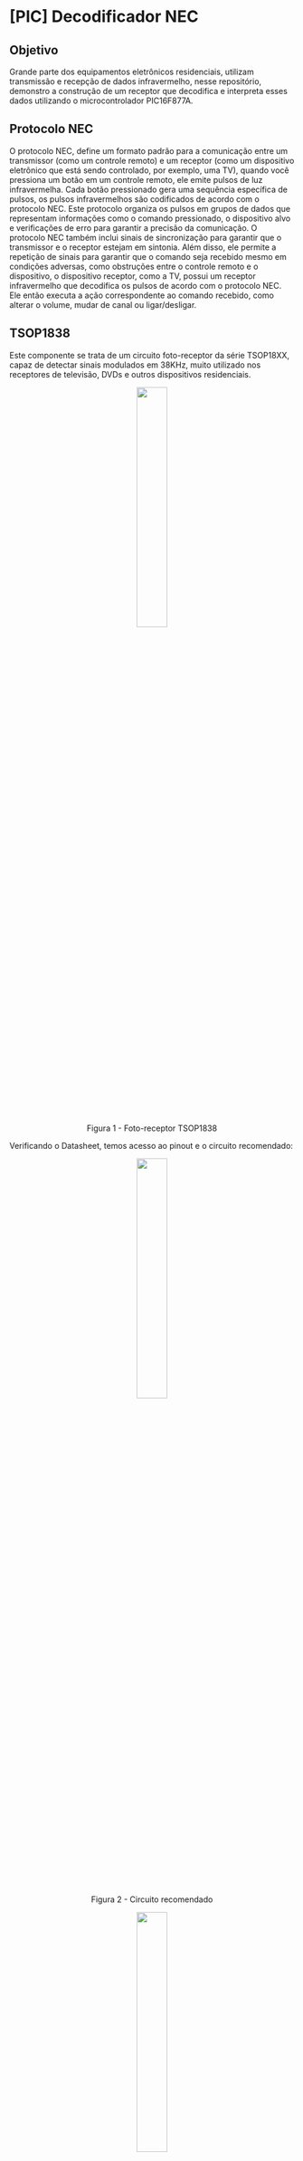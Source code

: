 # [PIC] Decodificador NEC
## Objetivo
Grande parte dos equipamentos eletrônicos residenciais, utilizam transmissão e recepção de dados infravermelho, nesse repositório, demonstro a construção de um receptor que decodifica e interpreta esses dados utilizando o microcontrolador PIC16F877A.
## Protocolo NEC
O protocolo NEC, define um formato padrão para a comunicação entre um transmissor (como um controle remoto) e um receptor (como um dispositivo eletrônico que está sendo controlado, por exemplo, uma TV), quando você pressiona um botão em um controle remoto, ele emite pulsos de luz infravermelha. Cada botão pressionado gera uma sequência específica de pulsos, os pulsos infravermelhos são codificados de acordo com o protocolo NEC. Este protocolo organiza os pulsos em grupos de dados que representam informações como o comando pressionado, o dispositivo alvo e verificações de erro para garantir a precisão da comunicação.
O protocolo NEC também inclui sinais de sincronização para garantir que o transmissor e o receptor estejam em sintonia. Além disso, ele permite a repetição de sinais para garantir que o comando seja recebido mesmo em condições adversas, como obstruções entre o controle remoto e o dispositivo, o dispositivo receptor, como a TV, possui um receptor infravermelho que decodifica os pulsos de acordo com o protocolo NEC. Ele então executa a ação correspondente ao comando recebido, como alterar o volume, mudar de canal ou ligar/desligar.
## TSOP1838
Este componente se trata de um circuito foto-receptor da série TSOP18XX, capaz de detectar sinais modulados em 38KHz, muito utilizado nos receptores de televisão, DVDs e outros dispositivos residenciais.

<p align="center" width="100%">
  <img width="33%" src="https://github.com/MatheusCipolotti/-PIC-Decodificador_NEC/assets/102692462/33f85461-b8a1-4235-a7d5-0b55400bbc10"> 
</p>
<p align="center" width="100%">
  Figura 1 - Foto-receptor TSOP1838  
</p>

Verificando o Datasheet, temos acesso ao pinout e o circuito recomendado:

<p align="center" width="100%">
  <img width="33%" src="https://github.com/MatheusCipolotti/-PIC-Decodificador_NEC/assets/102692462/f3cc7439-50b3-4830-bcba-37f4dd7631eb">
</p>
<p align="center" width="100%">
  Figura 2 - Circuito recomendado  
</p>

<p align="center" width="100%">
  <img width="33%" src="https://github.com/MatheusCipolotti/-PIC-Decodificador_NEC/assets/102692462/ba8efd98-8cb6-4a88-97c4-dcd725f17c30">
</p>
<p align="center" width="100%">
  Figura 3 - Pinout 
</p>

O resistor de 100R e o capacitor de 4,7uF são recomendados como um filtro contra espúrios indesejados.

## Aquisição do sinal
Utilizando o foto-receptor em uma protoboard, foi possível aquisitar com o circuito recomendado e um osciloscópio o sinal LIGA/DESLIGA de um controle remoto convencional.

<p align="center" width="100%">
  <img width="33%" src="https://github.com/MatheusCipolotti/-PIC-Decodificador_NEC/assets/102692462/166c9e75-f49a-483c-b402-44828d6bcb15">
</p>
<p align="center" width="100%">
  Figura 4 - Sinal completo  
</p>

<p align="center" width="100%">
  <img width="33%" src="https://github.com/MatheusCipolotti/-PIC-Decodificador_NEC/assets/102692462/b336fda1-04e9-470a-8dad-957019bd35c1">
</p>
<p align="center" width="100%">
  Figura 5 - Largura do pulso inicial
</p>

<p align="center" width="100%">
  <img width="33%" src="https://github.com/MatheusCipolotti/-PIC-Decodificador_NEC/assets/102692462/b1596099-9f33-4505-96a7-4c9f5ed31f1e">
</p>
<p align="center" width="100%">
  Figura 6 - Largura do pulso valor
</p>

<p align="center" width="100%">
  <img width="33%" src="https://github.com/MatheusCipolotti/-PIC-Decodificador_NEC/assets/102692462/9ee83a1f-4793-4567-9e94-2b3452d7fc9a">
</p>
<p align="center" width="100%">
  Figura 7 - Largura do pulso valor 1
</p>

Com os valores coletados é possível estabelecer a rotina do código para a decodificação desse sinal.

## Microcontrolador
Para essa experiência, foi utilizado o microcontrolador 16F877A, o mesmo utilizará um cristal externo de 20MHz e o código foi desenvolvido no MPLABX utilizando o compilador XC8 V2.46.
A estratégia utilizada para a captação eficiente desse sinal, foi o uso da interrupção externa do INT0 localizado no pino RB0, isso garante que a captação desse sinal seja tratada com alta prioridade pelo microcontrolador, evitando erros de pulling com o aumento do código.
O sinal decodificado é enviado via serial (UART), o sinal é convertido para USB pelo CI CH340C e recebido por qualquer computador que possua algum monitor serial instalado (por exemplo o PUTTY).

## Circuito
<p align="center" width="100%">
  <img width="33%" src="https://github.com/MatheusCipolotti/-PIC-Decodificador_NEC/assets/102692462/8696421c-e27e-4e4c-a81f-de9dc6e6b0db">
</p>

## Resultado
Abaixo é possível ver alguns códigos interpretados no PUTTY, os 3 primeiros se tratam do código LIGA/DESLIGA, os 3 últimos são o botão OK do controle remoto:
<p align="center" width="100%">
  <img width="33%" src="https://github.com/MatheusCipolotti/-PIC-Decodificador_NEC/assets/102692462/467b9fc7-26cd-4627-99a4-505570bed04a">
</p>
<p align="center" width="100%">
  Figura 8 - códigos recebidos pela serial
</p>

## Conclusão
Com essa implementação, o sinal de controles remotos de padrão NEC foi decodificado, consequentemente, com alterações nesse código, é possível obter os valores e acionar os pinos do microcontrolador, o que por sua vez pode acionar Relés, enviar mensagens específicas para um barramento SPI ou o que for necessário para aplicações que necessitem do uso de controles remotos, vale destacar que o exemplo demonstrado não está interpretando o sinal REPEAT. 




